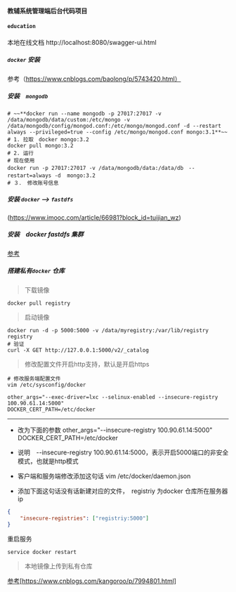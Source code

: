 #### 教辅系统管理端后台代码项目
#### `education`
本地在线文档 http://localhost:8080/swagger-ui.html

##### `docker` 安装
参考（https://www.cnblogs.com/baolong/p/5743420.html）

##### 安装　`mongodb`
```shell
# ~~**docker run --name mongodb -p 27017:27017 -v /data/mongodb/data/custom:/etc/mongo -v /data/mongodb/config/mongod.conf:/etc/mongo/mongod.conf -d --restart always --privileged=true --config /etc/mongo/mongod.conf mongo:3.1**~~
# 1. 拉取　docker mongo:3.2
docker pull mongo:3.2
# 2. 运行
# 现在使用
docker run -p 27017:27017 -v /data/mongodb/data:/data/db　--restart=always -d  mongo:3.2　
# ３． 修改账号信息

``` 

##### 安装 `docker` --> `fastdfs`

(https://www.imooc.com/article/66981?block_id=tuijian_wz)

##### 安装　docker fastdfs 集群
[参考](http://www.voidcn.com/article/p-henmynqs-boc.html)

##### 搭建私有`docker` 仓库

> 下载镜像

```shell
docker pull registry
```

> 启动镜像

```shell
docker run -d -p 5000:5000 -v /data/myregistry:/var/lib/registry registry
# 验证
curl -X GET http://127.0.0.1:5000/v2/_catalog
```

> 修改配置文件开启http支持，默认是开启https

```shell
# 修改服务端配置文件
vim /etc/sysconfig/docker

other_args="--exec-driver=lxc --selinux-enabled --insecure-registry 100.90.61.14:5000"
DOCKER_CERT_PATH=/etc/docker
```
------------------------------
* 改为下面的参数
other_args="--insecure-registry 100.90.61.14:5000"
DOCKER_CERT_PATH=/etc/docker
* 说明　--insecure-registry 100.90.61.14:5000，表示开启5000端口的非安全模式，也就是http模式

* 客户端和服务端修改添加这句话
vim /etc/docker/daemon.json
* 添加下面这句话没有话新建对应的文件，　registriy 为docker 仓库所在服务器ip
```json
{
    "insecure-registries": ["registriy:5000"]
}
```

重启服务　
```shell
service docker restart
```
> 本地镜像上传到私有仓库

[参考](https://www.cnblogs.com/kangoroo/p/7994801.html)[https://www.cnblogs.com/kangoroo/p/7994801.html]

